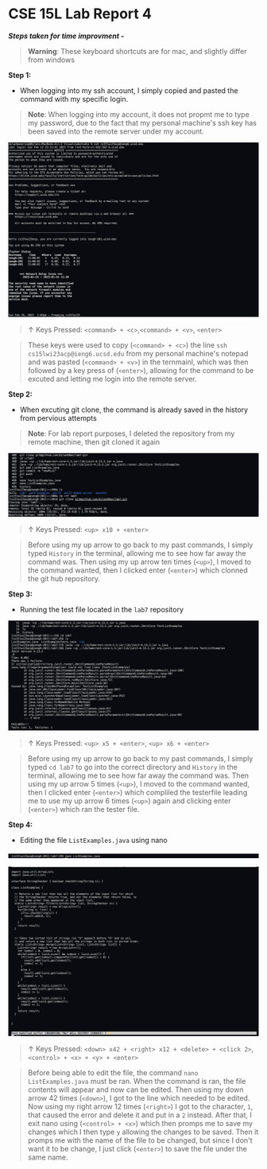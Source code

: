 # CSE 15L Lab Report 4

***Steps taken for time improvment -***

>__Warning__: These keyboard shortcuts are for mac, and slightly differ from windows

**Step 1:**

- When logging into my ssh account, I simply copied and pasted the command with my specific login.

>__Note__: When logging into my account, it does not propmt me to type my password, due to the fact that my personal 
machine's ssh key has been saved into the remote server under my account.

![](Screenshot%202023-02-26%20at%201.04.19%20PM.png)

> &uarr; Keys Pressed: `<command> + <c>`,`<command> + <v>`, `<enter>`

> These keys were used to copy (`<command> + <c>`) the line `ssh cs15lwi23acp@ieng6.ucsd.edu` from my personal machine's notepad and 
was pasted (`<command> + <v>`) in the ternmainl, which was then followed by a key press of (`<enter>`), allowing for the command to be excuted 
and letting me login into the remote server.

**Step 2:**

- When excuting git clone, the command is already saved in the history from pervious attempts

>__Note__: For lab report purposes, I deleted the repository from my remote machine, then git cloned it again

![](Screenshot%202023-02-26%20at%201.22.32%20PM.png)

> &uarr; Keys Pressed: `<up> x10 + <enter>`

> Before using my up arrow to go back to my past commands, I simply typed `History` in the terminal, allowing me to see how far 
away the command was. Then using my up arrow ten times (`<up>`), I moved to the command wanted, then I clicked enter (`<enter>`) which clonned the git hub repository.

**Step 3:** 

- Running the test file located in the `lab7` repository

![](Screenshot%202023-02-26%20at%201.50.10%20PM.png)

> &uarr; Keys Pressed: `<up> x5 + <enter>`, `<up> x6 + <enter>`

> Before using my up arrow to go back to my past commands, I simply typed `cd lab7` to go into the correct directory and `History` in the terminal, allowing me to see how far away the command was. Then using my up arrow 5 times (`<up>`), I moved to the command wanted, then I clicked enter (`<enter>`) which compliled the testerfile leading me to use my up arrow 6 times (`<up>`) again and clicking enter (`<enter>`) which ran the tester file. 

**Step 4:** 

- Editing the file `ListExamples.java` using nano

![](Screenshot%202023-02-26%20at%202.18.40%20PM.png)

![](Screenshot%202023-02-26%20at%202.16.48%20PM.png)

> &uarr; Keys Pressed: `<down> x42 + <right> x12 + <delete> + <click 2>`, `<control> + <x> + <y> + <enter>` 

> Before being able to edit the file, the command `nano ListExamples.java` must be ran. When the command is ran, the file contents will appear and 
now can be edited. Then using my down arrow 42 times (`<down>`), I got to the line which needed to be edited. Now using my right arrow 12 times 
(`<right>`) I got to the character, `1`, that caused the error and delete it and put in a `2` instead. After that, I exit nano using (`<control> + <x>`)
which then promps me to save my changes which I then type `y` allowing the changes to be saved. Then it promps me with the name of the file to be changed, but since I don't want it to be change, I just click (`<enter>`) to save the file under the same name.

